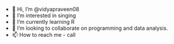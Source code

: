 - 👋 Hi, I’m @vidyapraveen08
- 👀 I’m interested in singing
- 🌱 I’m currently learning R
- 💞️ I’m looking to collaborate on programming and data analysis.
- 📫 How to reach me - call

<!---
vidyapraveen08/vidyapraveen08 is a ✨ special ✨ repository because its `README.md` (this file) appears on your GitHub profile.
You can click the Preview link to take a look at your changes.
--->
